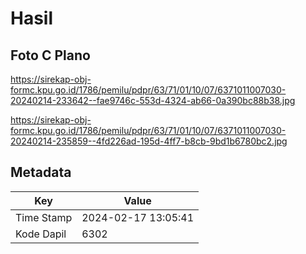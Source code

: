 # Hasil

## Foto C Plano

https://sirekap-obj-formc.kpu.go.id/1786/pemilu/pdpr/63/71/01/10/07/6371011007030-20240214-233642--fae9746c-553d-4324-ab66-0a390bc88b38.jpg

https://sirekap-obj-formc.kpu.go.id/1786/pemilu/pdpr/63/71/01/10/07/6371011007030-20240214-235859--4fd226ad-195d-4ff7-b8cb-9bd1b6780bc2.jpg


## Metadata

| Key        | Value               |
| ---------- | ------------------- |
| Time Stamp | 2024-02-17 13:05:41 |
| Kode Dapil | 6302                |



